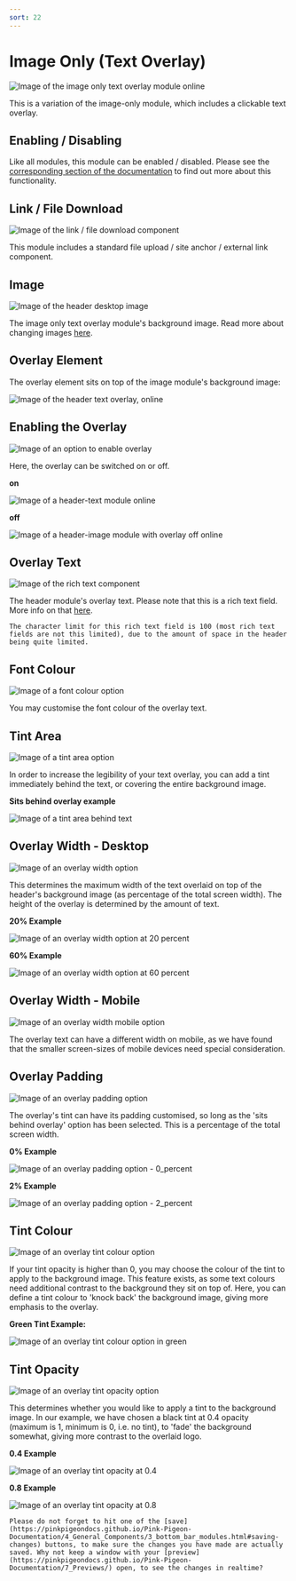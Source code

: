 ```yaml
---
sort: 22
---
```


# Image Only (Text Overlay)


![Image of the image only text overlay module online](https://raw.githubusercontent.com/pinkpigeondocs/Pink-Pigeon-Documentation/master/docs/6_Modules/images/22_image_only_text_overlay_online.png)

This is a variation of the image-only module, which includes a clickable text overlay.

## Enabling / Disabling

Like all modules, this module can be enabled / disabled. Please see the [corresponding section of the documentation][endis] to find out more about this functionality.

[endis]: https://pinkpigeondocs.github.io/Pink-Pigeon-Documentation/4_General_Components/4_enabling_disabling_modules.html

## Link / File Download

![Image of the link / file download component](https://raw.githubusercontent.com/pinkpigeondocs/Pink-Pigeon-Documentation/master/docs/6_Modules/images/22_image_only_link_file_download.png)

This module includes a standard file upload / site anchor / external link component.

## Image

![Image of the header desktop image](https://raw.githubusercontent.com/pinkpigeondocs/Pink-Pigeon-Documentation/master/docs/6_Modules/images/22_image_only_image.png)

The image only text overlay module's background image. Read more about changing images [here](https://pinkpigeondocs.github.io/Pink-Pigeon-Documentation/4_General_Components/2_image_picker.html).

## Overlay Element

The overlay element sits on top of the image module's background image:

![Image of the header text overlay, online](https://raw.githubusercontent.com/pinkpigeondocs/Pink-Pigeon-Documentation/master/docs/6_Modules/images/22_image_only_text_overlay_online_highlighted.png)

## Enabling the Overlay

![Image of an option to enable overlay](https://raw.githubusercontent.com/pinkpigeondocs/Pink-Pigeon-Documentation/master/docs/6_Modules/images/7_header_overlay_enable.png)

Here, the overlay can be switched on or off.

**on**

![Image of a header-text module online](https://raw.githubusercontent.com/pinkpigeondocs/Pink-Pigeon-Documentation/master/docs/6_Modules/images/8_header_text_online.png)

**off**

![Image of a header-image module with overlay off online](https://raw.githubusercontent.com/pinkpigeondocs/Pink-Pigeon-Documentation/master/docs/6_Modules/images/8_header_overlay_off_online.png)

## Overlay Text

![Image of the rich text component](https://raw.githubusercontent.com/pinkpigeondocs/Pink-Pigeon-Documentation/master/docs/4_General_Components/images/rich_text.png)

The header module's overlay text. Please note that this is a rich text field. More info on that [here](https://pinkpigeondocs.github.io/Pink-Pigeon-Documentation/4_General_Components/6_rich_text_editing.html).

```warning
The character limit for this rich text field is 100 (most rich text fields are not this limited), due to the amount of space in the header being quite limited.
```

## Font Colour

![Image of a font colour option](https://raw.githubusercontent.com/pinkpigeondocs/Pink-Pigeon-Documentation/master/docs/6_Modules/images/8_header_desktop_font_colour.png)

You may customise the font colour of the overlay text.

## Tint Area

![Image of a tint area option](https://raw.githubusercontent.com/pinkpigeondocs/Pink-Pigeon-Documentation/master/docs/6_Modules/images/8_header_tint_area.png)

In order to increase the legibility of your text overlay, you can add a tint immediately behind the text, or covering the entire background image.

**Sits behind overlay example**

![Image of a tint area behind text](https://raw.githubusercontent.com/pinkpigeondocs/Pink-Pigeon-Documentation/master/docs/6_Modules/images/8_header_tint_behind_text.png)

## Overlay Width - Desktop

![Image of an overlay width option](https://raw.githubusercontent.com/pinkpigeondocs/Pink-Pigeon-Documentation/master/docs/6_Modules/images/7_header_overlay_width.png)

This determines the maximum width of the text overlaid on top of the header's background image (as percentage of the total screen width). The height of the overlay is determined by the amount of text.

**20% Example**

![Image of an overlay width option at 20 percent](https://raw.githubusercontent.com/pinkpigeondocs/Pink-Pigeon-Documentation/master/docs/6_Modules/images/8_header_overlay_width_20_percent.png)

**60% Example**

![Image of an overlay width option at 60 percent](https://raw.githubusercontent.com/pinkpigeondocs/Pink-Pigeon-Documentation/master/docs/6_Modules/images/8_header_overlay_width_60_percent.png)

## Overlay Width - Mobile

![Image of an overlay width mobile option](https://raw.githubusercontent.com/pinkpigeondocs/Pink-Pigeon-Documentation/master/docs/6_Modules/images/7_header_overlay_width_mobile.png)

The overlay text can have a different width on mobile, as we have found that the smaller screen-sizes of mobile devices need special consideration.

## Overlay Padding

![Image of an overlay padding option](https://raw.githubusercontent.com/pinkpigeondocs/Pink-Pigeon-Documentation/master/docs/6_Modules/images/8_header_overlay_padding.png)

The overlay's tint can have its padding customised, so long as the 'sits behind overlay' option has been selected. This is a percentage of the total screen width.

**0% Example**

![Image of an overlay padding option - 0_percent](https://raw.githubusercontent.com/pinkpigeondocs/Pink-Pigeon-Documentation/master/docs/6_Modules/images/8_header_overlay_padding_0_percent_example.png)

**2% Example**

![Image of an overlay padding option - 2_percent](https://raw.githubusercontent.com/pinkpigeondocs/Pink-Pigeon-Documentation/master/docs/6_Modules/images/8_header_overlay_padding_2_percent_example.png)

## Tint Colour

![Image of an overlay tint colour option](https://raw.githubusercontent.com/pinkpigeondocs/Pink-Pigeon-Documentation/master/docs/6_Modules/images/7_header_tint_colour.png)

If your tint opacity is higher than 0, you may choose the colour of the tint to apply to the background image. This feature exists, as some text colours need additional contrast to the background they sit on top of. Here, you can define a tint colour to 'knock back' the background image, giving more emphasis to the overlay.

**Green Tint Example:**

![Image of an overlay tint colour option in green](https://raw.githubusercontent.com/pinkpigeondocs/Pink-Pigeon-Documentation/master/docs/6_Modules/images/8_header_tint_colour_green.png)

## Tint Opacity

![Image of an overlay tint opacity option](https://raw.githubusercontent.com/pinkpigeondocs/Pink-Pigeon-Documentation/master/docs/6_Modules/images/7_header_tint_opacity.png)

This determines whether you would like to apply a tint to the background image. In our example, we have chosen a black tint at 0.4 opacity (maximum is 1, minimum is 0, i.e. no tint), to 'fade' the background somewhat, giving more contrast to the overlaid logo.

**0.4 Example**

![Image of an overlay tint opacity at 0.4](https://raw.githubusercontent.com/pinkpigeondocs/Pink-Pigeon-Documentation/master/docs/6_Modules/images/8_header_tint_opacity_0_point_4.png)

**0.8 Example**

![Image of an overlay tint opacity at 0.8](https://raw.githubusercontent.com/pinkpigeondocs/Pink-Pigeon-Documentation/master/docs/6_Modules/images/8_header_tint_opacity_0_point_8.png)


```tip
Please do not forget to hit one of the [save](https://pinkpigeondocs.github.io/Pink-Pigeon-Documentation/4_General_Components/3_bottom_bar_modules.html#saving-changes) buttons, to make sure the changes you have made are actually saved. Why not keep a window with your [preview](https://pinkpigeondocs.github.io/Pink-Pigeon-Documentation/7_Previews/) open, to see the changes in realtime?
```